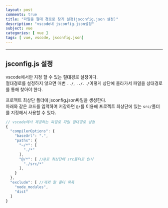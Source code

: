 ```yaml
---
layout: post
comments: true
title: "파일을 절대 경로로 찾기 설정(jsconfig.json 설정)"
description: "vscode내 jsconfig.json설정"
subject: vue
categories: [ vue ]
tags: [ vue, vscode, jsconfig.json]
---
```


<hr>

## jsconfig.js 설정

vscode에서만 지정 할 수 있는 절대경로 설정이다.  
절대경로를 설정하지 않으면 매번 `../`, `../../`이렇게 상단에 올라가서 파일을 상대경로를 통해 찾아야 한다.  

프로젝트 최상단 폴더에 jsconfig.json파일을 생성한다.  
아래와 같은 코드를 입력하여 저장하면 `@/`를 이용해 프로젝트 최상단에 있는 `src/`폴더를 지정해서 사용할 수 있다.

```javascript
// vscode에서 제공하는 파일로 파일 절대경로 설정 
{
  "compilerOptions": {
    "baseUrl": ".",
    "paths": {
      "~/*": [
        "./*"
      ],
      "@/*": [ //@로 최상단에 src폴더로 인식
        "./src/*"
      ],
    }
  },
  "exclude": [ //제외 할 폴더 목록
    "node_modules",
    "dist"
  ]
}
```
